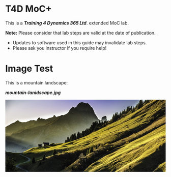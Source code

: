 # T4D MoC+

This is a _**Training 4 Dynamics 365 Ltd**_. extended MoC lab.

__Note:__ Please consider that lab steps are valid at the date of publication. 
* Updates to software used in this guide may invalidate lab steps. 
* Please ask you instructor if you require help!


# Image Test

This is a mountain landscape:

_**mountain-lanidscape.jpg**_

![Mountain Landscape](https://github.com/JamieElls/MB-210-Dynamics365forSales/blob/jamie-testing/Allfiles/Resources/LAB%5BMB-210%5D_T4D_README/mountain-landscape.jpg?raw=true)